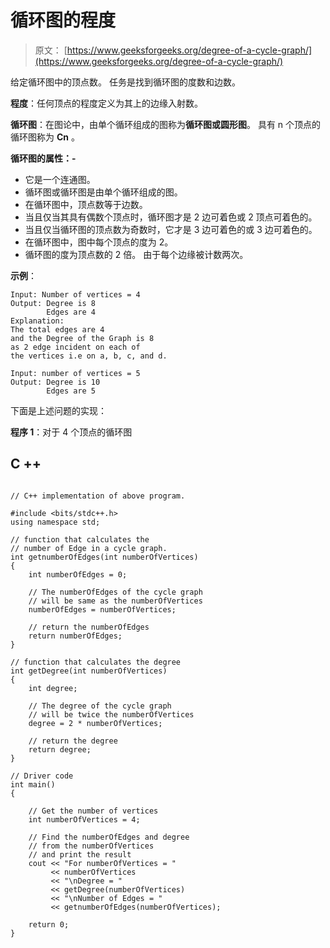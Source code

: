 # 循环图的程度

> 原文： [https://www.geeksforgeeks.org/degree-of-a-cycle-graph/](https://www.geeksforgeeks.org/degree-of-a-cycle-graph/)

给定循环图中的顶点数。 任务是找到循环图的度数和边数。

**程度**：任何顶点的程度定义为其上的边缘入射数。

**循环图**：在图论中，由单个循环组成的图称为**循环图或圆形图**。 具有 n 个顶点的循环图称为 **Cn** 。

**循环图的属性：-**

*   它是一个连通图。
*   循环图或循环图是由单个循环组成的图。
*   在循环图中，顶点数等于边数。
*   当且仅当其具有偶数个顶点时，循环图才是 2 边可着色或 2 顶点可着色的。
*   当且仅当循环图的顶点数为奇数时，它才是 3 边可着色的或 3 边可着色的。
*   在循环图中，图中每个顶点的度为 2。
*   循环图的度为顶点数的 2 倍。 由于每个边缘被计数两次。

**示例**：

```
Input: Number of vertices = 4
Output: Degree is 8
        Edges are 4
Explanation: 
The total edges are 4 
and the Degree of the Graph is 8
as 2 edge incident on each of 
the vertices i.e on a, b, c, and d. 

Input: number of vertices = 5
Output: Degree is 10
        Edges are 5

```

下面是上述问题的实现：

**程序 1**：对于 4 个顶点的循环图

## C ++

```

// C++ implementation of above program. 

#include <bits/stdc++.h> 
using namespace std; 

// function that calculates the 
// number of Edge in a cycle graph. 
int getnumberOfEdges(int numberOfVertices) 
{ 
    int numberOfEdges = 0; 

    // The numberOfEdges of the cycle graph 
    // will be same as the numberOfVertices 
    numberOfEdges = numberOfVertices; 

    // return the numberOfEdges 
    return numberOfEdges; 
} 

// function that calculates the degree 
int getDegree(int numberOfVertices) 
{ 
    int degree; 

    // The degree of the cycle graph 
    // will be twice the numberOfVertices 
    degree = 2 * numberOfVertices; 

    // return the degree 
    return degree; 
} 

// Driver code 
int main() 
{ 

    // Get the number of vertices 
    int numberOfVertices = 4; 

    // Find the numberOfEdges and degree 
    // from the numberOfVertices 
    // and print the result 
    cout << "For numberOfVertices = "
         << numberOfVertices 
         << "\nDegree = "
         << getDegree(numberOfVertices) 
         << "\nNumber of Edges = "
         << getnumberOfEdges(numberOfVertices); 

    return 0; 
} 

```